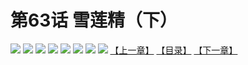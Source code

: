 # 第63话 雪莲精（下）
![](https://mhpic.xiaomingtaiji.net/comic/D/斗破苍穹拆分版/63话/1.jpg-zymk.middle.webp)
![](https://mhpic.xiaomingtaiji.net/comic/D/斗破苍穹拆分版/63话/2.jpg-zymk.middle.webp)
![](https://mhpic.xiaomingtaiji.net/comic/D/斗破苍穹拆分版/63话/3.jpg-zymk.middle.webp)
![](https://mhpic.xiaomingtaiji.net/comic/D/斗破苍穹拆分版/63话/4.jpg-zymk.middle.webp)
![](https://mhpic.xiaomingtaiji.net/comic/D/斗破苍穹拆分版/63话/5.jpg-zymk.middle.webp)
![](https://mhpic.xiaomingtaiji.net/comic/D/斗破苍穹拆分版/63话/6.jpg-zymk.middle.webp)
![](https://mhpic.xiaomingtaiji.net/comic/D/斗破苍穹拆分版/63话/7.jpg-zymk.middle.webp)
![](https://mhpic.xiaomingtaiji.net/comic/D/斗破苍穹拆分版/63话/8.jpg-zymk.middle.webp)
[【上一章】](./62.md)
[【目录】](./READMD.md)
[【下一章】](./64.md)
